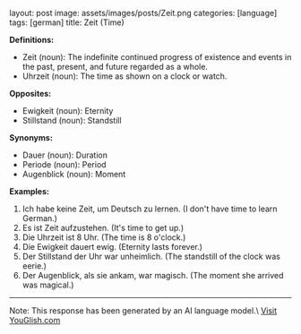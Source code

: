 layout: post
image: assets/images/posts/Zeit.png
categories: [language]
tags: [german]
title: Zeit (Time)

**Definitions:**

- Zeit (noun): The indefinite continued progress of existence and events in the past, present, and future regarded as a whole.
- Uhrzeit (noun): The time as shown on a clock or watch.

**Opposites:**

- Ewigkeit (noun): Eternity
- Stillstand (noun): Standstill

**Synonyms:**

- Dauer (noun): Duration
- Periode (noun): Period
- Augenblick (noun): Moment

**Examples:**

1. Ich habe keine Zeit, um Deutsch zu lernen. (I don't have time to learn German.)
2. Es ist Zeit aufzustehen. (It's time to get up.)
3. Die Uhrzeit ist 8 Uhr. (The time is 8 o'clock.)
4. Die Ewigkeit dauert ewig. (Eternity lasts forever.)
5. Der Stillstand der Uhr war unheimlich. (The standstill of the clock was eerie.)
6. Der Augenblick, als sie ankam, war magisch. (The moment she arrived was magical.)

---

Note: This response has been generated by an AI language model.\ <a id="yg-widget-0" class="youglish-widget" data-query="Zeit" data-lang="german" data-components="8412" data-auto-start="0" data-bkg-color="theme_light" data-title="How%20to%20pronounce%20Zeit%20in%20German"  rel="nofollow" href="https://youglish.com">Visit YouGlish.com</a><script async src="https://youglish.com/public/emb/widget.js" charset="utf-8"></script>